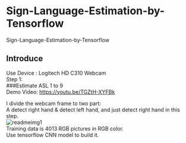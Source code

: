 # Sign-Language-Estimation-by-Tensorflow
Sign-Language-Estimation-by-Tensorflow
  
  
## Introduce  
Use Device : Logitech HD C310 Webcam  
Step 1:  
###Estimate ASL 1 to 9  
Demo Video: <https://youtu.be/TGZtH-XYFBk>  
  
I divide the webcam frame to two part:  
A detect right hand & detect left hand, and just detect right hand in this step.  
![readmeimg1](https://github.com/PohanYang/Sign-Language-Estimation-by-Tensorflow/blob/master/readme_img/cut2.png)  
Training data is 4013 RGB pictures in RGB color.  
Use tensorflow CNN model to build it.  
